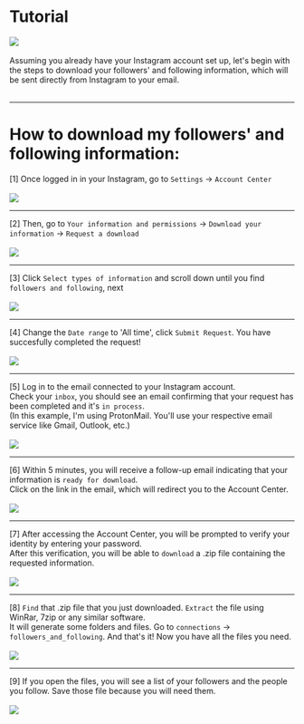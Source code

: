 # Tutorial
<picture><img src="https://github.com/ndamatta/unfollowz/assets/105658793/ff980da6-a554-445f-acf9-0b86c7bb7217"></picture><br>
<br>
Assuming you already have your Instagram account set up, let's begin with the steps to download your followers' and following information, which will be sent directly from Instagram to your email.<br>
<br>
___
# How to download my followers' and following information:<br>
[1] Once logged in in your Instagram, go to `Settings` -> `Account Center`<br>
<br>
<picture><img src="https://github.com/ndamatta/unfollowz/assets/105658793/f499011c-5f9b-4f0d-8c9b-2aced9ba90d2"></picture>
<br>
___
[2] Then, go to `Your information and permissions` -> `Download your information` -> `Request a download`<br>
<br>
<picture><img src="https://github.com/ndamatta/unfollowz/assets/105658793/d186eaee-0611-496e-9d3e-8bb5c11e2b02"></picture>
<br>
___
[3] Click `Select types of information` and scroll down until you find `followers and following`, next<br>
<br>
<picture><img src="https://github.com/ndamatta/unfollowz/assets/105658793/453b308c-8ed8-417f-a438-a15b447499a3"></picture>
<br>
___
[4] Change the `Date range` to 'All time', click `Submit Request`. You have succesfully completed the request!<br>
<br>
<picture><img src="https://github.com/ndamatta/unfollowz/assets/105658793/13246c5f-169a-4625-801d-bafef8870429"></picture>
<br>
___
[5] Log in to the email connected to your Instagram account.<br>
Check your `inbox`, you should see an email confirming that your request has been completed and it's `in process`.<br>
(In this example, I'm using ProtonMail. You'll use your respective email service like Gmail, Outlook, etc.)<br>
<br>
<picture><img src="https://github.com/ndamatta/unfollowz/assets/105658793/237a77a6-f39f-4160-8a7e-14412bc8ecbf"></picture>
<br>
___
[6] Within 5 minutes, you will receive a follow-up email indicating that your information is `ready for download`.<br>
Click on the link in the email, which will redirect you to the Account Center.<br>
<br>
<picture><img src="https://github.com/ndamatta/unfollowz/assets/105658793/4501a27f-44b2-4642-a931-ae8f96a8a831"></picture>
<br>
___
[7] After accessing the Account Center, you will be prompted to verify your identity by entering your password.<br>
After this verification, you will be able to `download` a .zip file containing the requested information.<br>
<br>
<picture><img src="https://github.com/ndamatta/unfollowz/assets/105658793/c5a0a0b3-2f83-48fe-aee5-a9155c30db0a"></picture>
<br>
___
[8] `Find` that .zip file that you just downloaded. `Extract` the file using WinRar, 7zip or any similar software.<br>
It will generate some folders and files. Go to `connections` -> `followers_and_following`. And that's it! Now you have all the files you need.<br>
<br>
<picture><img src="https://github.com/ndamatta/unfollowz/assets/105658793/49323f41-36d7-4f8b-9a60-569da4f1e8d4"></picture>
<br>
___
[9] If you open the files, you will see a list of your followers and the people you follow. Save those file because you will need them.<br>
<br>
<picture><img src="https://github.com/ndamatta/unfollowz/assets/105658793/0ebab869-0845-4383-a263-33cf975a2304"></picture>
<br>
